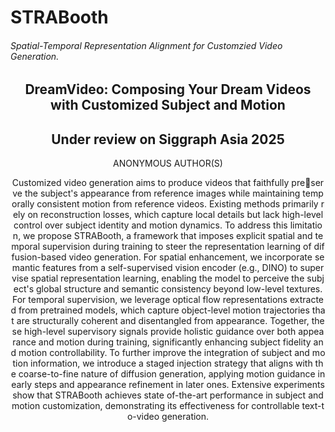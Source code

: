 <!DOCTYPE html>
<html>

<head>
	<meta charset="UTF-8" />
	<meta name="viewport" content="width=device-width, initial-scale=1.0" />
	<meta http-equiv="X-UA-Compatible" content="ie=edge" />
	<title>STRABooth</title>
	<link rel="stylesheet" href="bootstrap-5.3.2-dist/css/bootstrap.min.css" /> 
	<script src="bootstrap-5.3.2-dist/js/bootstrap.min.js"></script>
	<link href="css/templatemo-style.css" rel="stylesheet" />
	<link href="css/new-style.css" rel="stylesheet" />
	<link href="css/two_style.css" rel="stylesheet" />

</head>

<body> 
	<div class="container">
		<div class="placeholder">
			<div class="placeholder-content">
				<div class="tm-site-text-box">
					<h1 class="tm-site-title">STRABooth</h1>
					<h6 class="tm-site-description"> Spatial-Temporal Representation Alignment for Customzied Video Generation.</h6>
				</div>
			</div>
		</div>
		<main>
			<header class="row tm-welcome-section">
			<h2 class="col-12 text-center tm-section-title">DreamVideo: Composing Your Dream Videos with Customized Subject and Motion</h2>
				<h2 class="col-12 text-center tm-section-title"><b>Under review on Siggraph Asia 2025</b></h2>
				ANONYMOUS AUTHOR(S)
				<p class="col-12 text-center abstract-section" style="word-break:break-all;word-wrap:break-word">
					Customized video generation aims to produce videos that faithfully preserve the subject's appearance from reference images while maintaining temporally consistent motion from reference videos. Existing methods primarily rely on reconstruction losses, which capture local details but lack high-level control over subject identity and motion dynamics. To address this limitation, we propose STRABooth, a framework that imposes explicit spatial and temporal supervision during training to steer the representation learning of diffusion-based video generation. For spatial enhancement, we
incorporate semantic features from a self-supervised vision encoder (e.g., DINO) to supervise spatial representation learning, enabling the model to perceive the subject's global structure and semantic consistency beyond low-level textures. For temporal supervision, we leverage optical flow representations extracted from pretrained models, which capture object-level motion trajectories that are structurally coherent and disentangled from appearance. Together, these high-level supervisory signals provide holistic guidance over both appearance and motion during training, significantly enhancing subject fidelity and motion controllability. To further improve the integration of subject and motion information, we introduce a staged injection strategy that aligns with the coarse-to-fine nature of diffusion generation, applying motion guidance in early steps and appearance refinement in later ones. Extensive experiments show that STRABooth achieves state of-the-art performance in subject and motion customization, demonstrating
its effectiveness for controllable text-to-video generation.
				</p>
</body>
</html>
